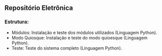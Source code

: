 ## Repositório Eletrônica

### Estrutura:

* Módulos: Instalação e teste dos módulos utilizados (Linguagem Python).
* Modo Quiosque: Instalação e teste do modo quioesque (Linguagem Python).
* Teste: Teste do sistema completo (Linguagem Python).


